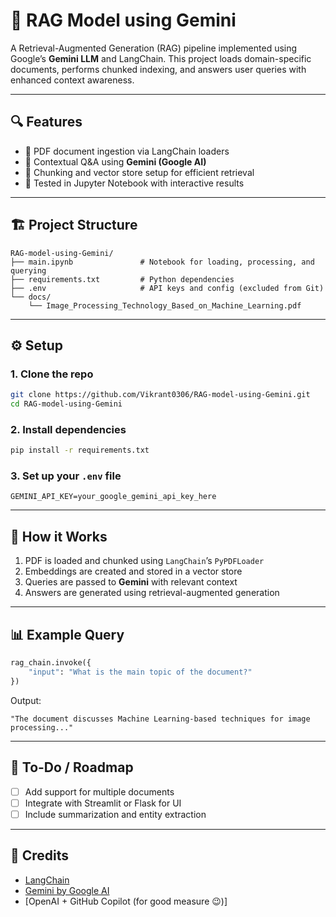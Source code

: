 # 📘 RAG Model using Gemini

A Retrieval-Augmented Generation (RAG) pipeline implemented using Google’s **Gemini LLM** and LangChain. This project loads domain-specific documents, performs chunked indexing, and answers user queries with enhanced context awareness.

---

## 🔍 Features

- 📄 PDF document ingestion via LangChain loaders  
- 🧠 Contextual Q&A using **Gemini (Google AI)**  
- 🧩 Chunking and vector store setup for efficient retrieval  
- 🧪 Tested in Jupyter Notebook with interactive results

---

## 🏗️ Project Structure

```
RAG-model-using-Gemini/
├── main.ipynb               # Notebook for loading, processing, and querying
├── requirements.txt         # Python dependencies
├── .env                     # API keys and config (excluded from Git)
└── docs/
    └── Image_Processing_Technology_Based_on_Machine_Learning.pdf
```

---

## ⚙️ Setup

### 1. Clone the repo

```bash
git clone https://github.com/Vikrant0306/RAG-model-using-Gemini.git
cd RAG-model-using-Gemini
```

### 2. Install dependencies

```bash
pip install -r requirements.txt
```

### 3. Set up your `.env` file

```env
GEMINI_API_KEY=your_google_gemini_api_key_here
```

---

## 🧠 How it Works

1. PDF is loaded and chunked using `LangChain`’s `PyPDFLoader`
2. Embeddings are created and stored in a vector store
3. Queries are passed to **Gemini** with relevant context
4. Answers are generated using retrieval-augmented generation

---

## 📊 Example Query

```python
rag_chain.invoke({
    "input": "What is the main topic of the document?"
})
```

Output:
```
"The document discusses Machine Learning-based techniques for image processing..."
```

---

## 📌 To-Do / Roadmap

- [ ] Add support for multiple documents
- [ ] Integrate with Streamlit or Flask for UI
- [ ] Include summarization and entity extraction

---

## 🙌 Credits

- [LangChain](https://github.com/langchain-ai/langchain)
- [Gemini by Google AI](https://deepmind.google/technologies/gemini/)
- [OpenAI + GitHub Copilot (for good measure 😉)]